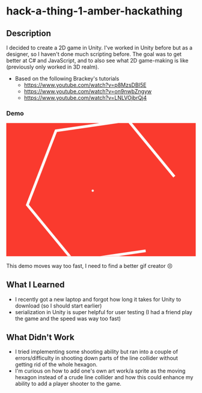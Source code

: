 # hack-a-thing-1-amber-hackathing

## Description
I decided to create a 2D game in Unity. I've worked in Unity before but as a designer, so I haven't done much scripting before. The goal was to get better at C# and JavaScript, and to also see what 2D game-making is like (previously only worked in 3D realm). 
* Based on the following Brackey's tutorials
  * https://www.youtube.com/watch?v=p8MzsDBI5E
  * https://www.youtube.com/watch?v=on9nwbZngyw
  * https://www.youtube.com/watch?v=LNLVOjbrQj4
  
### Demo

![hexagonGameBrackeysDemo](demo/demo.gif)

This demo moves way too fast, I need to find a better gif creator :persevere:

## What I Learned
* I recently got a new laptop and forgot how long it takes for Unity to download (so I should start earlier) 
* serialization in Unity is super helpful for user testing (I had a friend play the game and the speed was way too fast) 

## What Didn't Work
* I tried implementing some shooting ability but ran into a couple of errors/difficulty in shooting down parts of the line collider without getting rid of the whole hexagon. 
* I'm curious on how to add one's own art work/a sprite as the moving hexagon instead of a crude line collider and how this could enhance my ability to add a player shooter to the game. 
